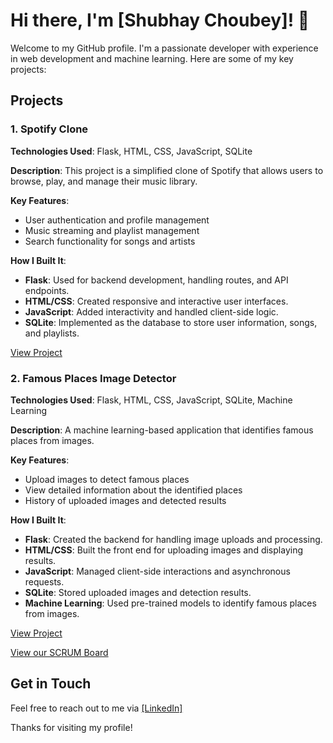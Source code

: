 # Hi there, I'm [Shubhay Choubey]! 👋

Welcome to my GitHub profile. I'm a passionate developer with experience in web development and machine learning. Here are some of my key projects:

## Projects

### 1. Spotify Clone

**Technologies Used**: Flask, HTML, CSS, JavaScript, SQLite

**Description**: This project is a simplified clone of Spotify that allows users to browse, play, and manage their music library.

**Key Features**:
- User authentication and profile management
- Music streaming and playlist management
- Search functionality for songs and artists

**How I Built It**:
- **Flask**: Used for backend development, handling routes, and API endpoints.
- **HTML/CSS**: Created responsive and interactive user interfaces.
- **JavaScript**: Added interactivity and handled client-side logic.
- **SQLite**: Implemented as the database to store user information, songs, and playlists.

[View Project](https://github.com/vynx1/spotifyBackend)


### 2. Famous Places Image Detector

**Technologies Used**: Flask, HTML, CSS, JavaScript, SQLite, Machine Learning

**Description**: A machine learning-based application that identifies famous places from images.

**Key Features**:
- Upload images to detect famous places
- View detailed information about the identified places
- History of uploaded images and detected results

**How I Built It**:
- **Flask**: Created the backend for handling image uploads and processing.
- **HTML/CSS**: Built the front end for uploading images and displaying results.
- **JavaScript**: Managed client-side interactions and asynchronous requests.
- **SQLite**: Stored uploaded images and detection results.
- **Machine Learning**: Used pre-trained models to identify famous places from images.

[View Project](https://github.com/iwu78/PBL_Backend)

[View our SCRUM Board](https://github.com/users/Harkirat47/projects/1/views/1)

## Get in Touch

Feel free to reach out to me via [[LinkedIn]](https://www.linkedin.com/in/shubhay-choubey-17b78a272/)

Thanks for visiting my profile!
